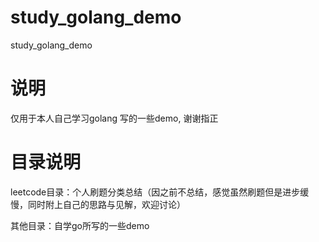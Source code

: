 # study_golang_demo
study_golang_demo

# 说明
仅用于本人自己学习golang 写的一些demo, 谢谢指正

# 目录说明

leetcode目录：个人刷题分类总结（因之前不总结，感觉虽然刷题但是进步缓慢，同时附上自己的思路与见解，欢迎讨论）

其他目录：自学go所写的一些demo
